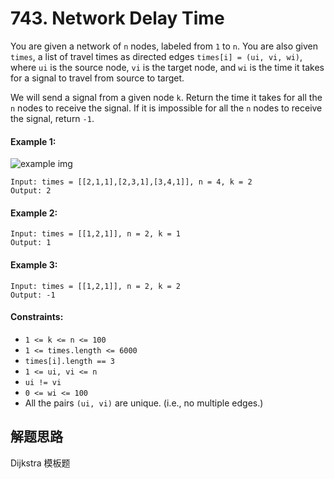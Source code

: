 # 743. Network Delay Time

You are given a network of `n` nodes, labeled from `1` to `n`. You are also given `times`, a list of travel times as directed edges `times[i] = (ui, vi, wi)`, where `ui` is the source node, `vi` is the target node, and `wi` is the time it takes for a signal to travel from source to target.

We will send a signal from a given node `k`. Return the time it takes for all the `n` nodes to receive the signal. If it is impossible for all the `n` nodes to receive the signal, return `-1`.

#### Example 1:

![example img](https://assets.leetcode.com/uploads/2019/05/23/931_example_1.png)

```
Input: times = [[2,1,1],[2,3,1],[3,4,1]], n = 4, k = 2
Output: 2
```

#### Example 2:

```
Input: times = [[1,2,1]], n = 2, k = 1
Output: 1
```

####  Example 3:

```
Input: times = [[1,2,1]], n = 2, k = 2
Output: -1
``` 

#### Constraints:

+ `1 <= k <= n <= 100`
+ `1 <= times.length <= 6000`
+ `times[i].length == 3`
+ `1 <= ui, vi <= n`
+ `ui != vi`
+ `0 <= wi <= 100`
+ All the pairs `(ui, vi)` are unique. (i.e., no multiple edges.)

## 解题思路

Dijkstra 模板题